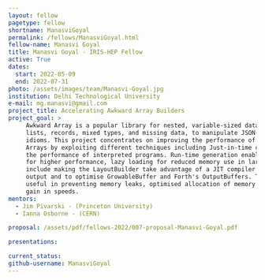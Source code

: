 ```yaml
---
layout: fellow
pagetype: fellow
shortname: ManasviGoyal
permalink: /fellows/ManasviGoyal.html
fellow-name: Manasvi Goyal
title: Manasvi Goyal - IRIS-HEP Fellow
active: True
dates:
  start: 2022-05-09
  end: 2022-07-31
photo: /assets/images/team/Manasvi-Goyal.jpg
institution: Delhi Technological University
e-mail: mg.manasvi@gmail.com
project_title: Accelerating Awkward Array Builders
project_goal: >
     Awkward Array is a popular library for nested, variable-sized data, including arbitrary-length
     lists, records, mixed types, and missing data, to manipulate JSON-like data using NumPy-like
     idioms. This project concentrates on improving the performance of the builders of Awkward
     Arrays by exploiting different techniques including Just-in-time compilation (JIT) to improve
     the performance of interpreted programs. Run-time generation enables detailed specialization
     for higher performance, lazy loading for reduced memory use in large scale projects. The tasks
     include making the LayoutBuilder take advantage of a JIT compiler to become as fast as specialised
     output and to optimise GrowableBuffer and Forth's OutputBuffers. This project will prove to be
     useful in preventing memory leaks, optimised allocation of memory and providing a significant
     gain in speeds.
mentors:
  - Jim Pivarski - (Princeton University)
  - Ianna Osborne - (CERN)

proposal: /assets/pdf/fellows-2022/007-proposal-Manasvi-Goyal.pdf

presentations:

current_status:
github-username: ManasviGoyal
---
```

